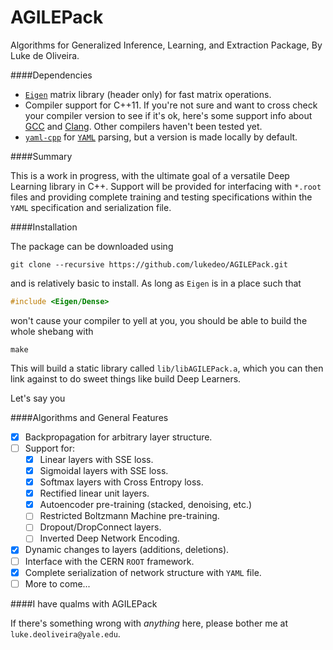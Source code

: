 AGILEPack
=========

Algorithms for Generalized Inference, Learning, and Extraction Package, By Luke de Oliveira.

####Dependencies
- [`Eigen`](http://eigen.tuxfamily.org/) matrix library (header only) for fast matrix operations.
- Compiler support for C++11. If you're not sure and want to cross check your compiler version to see if it's ok, here's some support info about [GCC](http://gcc.gnu.org/projects/cxx0x.html) and [Clang](http://clang.llvm.org/cxx_status.html). Other compilers haven't been tested yet.
- [`yaml-cpp`](https://code.google.com/p/yaml-cpp/ "yaml-cpp Homepage") for [`YAML`](http://www.yaml.org/ "YAML Homepage") parsing, but a version is made locally by default.

####Summary

This is a work in progress, with the ultimate goal of a versatile Deep Learning library in C++. Support will be provided for interfacing with `*.root` files and providing complete training and testing specifications within the `YAML` specification and serialization file.


####Installation

The package can be downloaded using
```
git clone --recursive https://github.com/lukedeo/AGILEPack.git
```
and is relatively basic to install. As long as `Eigen` is in a place such that

```c++ 
#include <Eigen/Dense>
```
won't cause your compiler to yell at you, you should be able to build the whole shebang with

```
make
```

This will build a static library called `lib/libAGILEPack.a`, which you can then link against to do sweet things like build Deep Learners.

Let's say you 








####Algorithms and General Features

- [x] Backpropagation for arbitrary layer structure.
- [ ] Support for:
  - [x] Linear layers with SSE loss.
  - [x] Sigmoidal layers with SSE loss.
  - [x] Softmax layers with Cross Entropy loss.
  - [x] Rectified linear unit layers.
  - [x] Autoencoder pre-training (stacked, denoising, etc.)
  - [ ] Restricted Boltzmann Machine pre-training.
  - [ ] Dropout/DropConnect layers.
  - [ ] Inverted Deep Network Encoding. 
- [x] Dynamic changes to layers (additions, deletions).
- [ ] Interface with the CERN `ROOT` framework.
- [x] Complete serialization of network structure with `YAML` file.
- [ ] More to come...

####I have qualms with AGILEPack

If there's something wrong with *anything* here, please bother me at `luke.deoliveira@yale.edu`.





